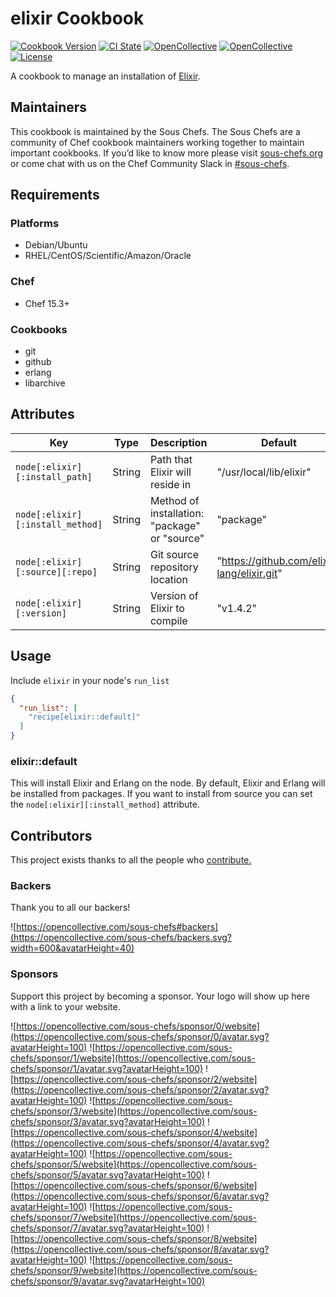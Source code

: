 # elixir Cookbook

[![Cookbook Version](https://img.shields.io/cookbook/v/elixir.svg)](https://supermarket.chef.io/cookbooks/elixir)
[![CI State](https://github.com/sous-chefs/elixir/workflows/ci/badge.svg)](https://github.com/sous-chefs/elixir/actions?query=workflow%3Aci)
[![OpenCollective](https://opencollective.com/sous-chefs/backers/badge.svg)](#backers)
[![OpenCollective](https://opencollective.com/sous-chefs/sponsors/badge.svg)](#sponsors)
[![License](https://img.shields.io/badge/License-Apache%202.0-green.svg)](https://opensource.org/licenses/Apache-2.0)

A cookbook to manage an installation of [Elixir](http://elixir-lang.org/).

## Maintainers

This cookbook is maintained by the Sous Chefs. The Sous Chefs are a community of Chef cookbook maintainers working together to maintain important cookbooks. If you’d like to know more please visit [sous-chefs.org](https://sous-chefs.org/) or come chat with us on the Chef Community Slack in [#sous-chefs](https://chefcommunity.slack.com/messages/C2V7B88SF).

## Requirements

### Platforms

- Debian/Ubuntu
- RHEL/CentOS/Scientific/Amazon/Oracle

### Chef

- Chef 15.3+

### Cookbooks

- git
- github
- erlang
- libarchive

## Attributes

Key                              | Type   | Description                                   | Default
-------------------------------- | ------ | --------------------------------------------- | ---------------------------------------------
`node[:elixir][:install_path]`   | String | Path that Elixir will reside in               | "/usr/local/lib/elixir"
`node[:elixir][:install_method]` | String | Method of installation: "package" or "source" | "package"
`node[:elixir][:source][:repo]`  | String | Git source repository location                | "<https://github.com/elixir-lang/elixir.git>"
`node[:elixir][:version]`        | String | Version of Elixir to compile                  | "v1.4.2"

## Usage

Include `elixir` in your node's `run_list`

```json
{
  "run_list": [
    "recipe[elixir::default]"
  ]
}
```

### elixir::default

This will install Elixir and Erlang on the node. By default, Elixir and Erlang will be installed from packages. If you want to install from source you can set the `node[:elixir][:install_method]` attribute.

## Contributors

This project exists thanks to all the people who [contribute.](https://opencollective.com/sous-chefs/contributors.svg?width=890&button=false)

### Backers

Thank you to all our backers!

![https://opencollective.com/sous-chefs#backers](https://opencollective.com/sous-chefs/backers.svg?width=600&avatarHeight=40)

### Sponsors

Support this project by becoming a sponsor. Your logo will show up here with a link to your website.

![https://opencollective.com/sous-chefs/sponsor/0/website](https://opencollective.com/sous-chefs/sponsor/0/avatar.svg?avatarHeight=100)
![https://opencollective.com/sous-chefs/sponsor/1/website](https://opencollective.com/sous-chefs/sponsor/1/avatar.svg?avatarHeight=100)
![https://opencollective.com/sous-chefs/sponsor/2/website](https://opencollective.com/sous-chefs/sponsor/2/avatar.svg?avatarHeight=100)
![https://opencollective.com/sous-chefs/sponsor/3/website](https://opencollective.com/sous-chefs/sponsor/3/avatar.svg?avatarHeight=100)
![https://opencollective.com/sous-chefs/sponsor/4/website](https://opencollective.com/sous-chefs/sponsor/4/avatar.svg?avatarHeight=100)
![https://opencollective.com/sous-chefs/sponsor/5/website](https://opencollective.com/sous-chefs/sponsor/5/avatar.svg?avatarHeight=100)
![https://opencollective.com/sous-chefs/sponsor/6/website](https://opencollective.com/sous-chefs/sponsor/6/avatar.svg?avatarHeight=100)
![https://opencollective.com/sous-chefs/sponsor/7/website](https://opencollective.com/sous-chefs/sponsor/7/avatar.svg?avatarHeight=100)
![https://opencollective.com/sous-chefs/sponsor/8/website](https://opencollective.com/sous-chefs/sponsor/8/avatar.svg?avatarHeight=100)
![https://opencollective.com/sous-chefs/sponsor/9/website](https://opencollective.com/sous-chefs/sponsor/9/avatar.svg?avatarHeight=100)

